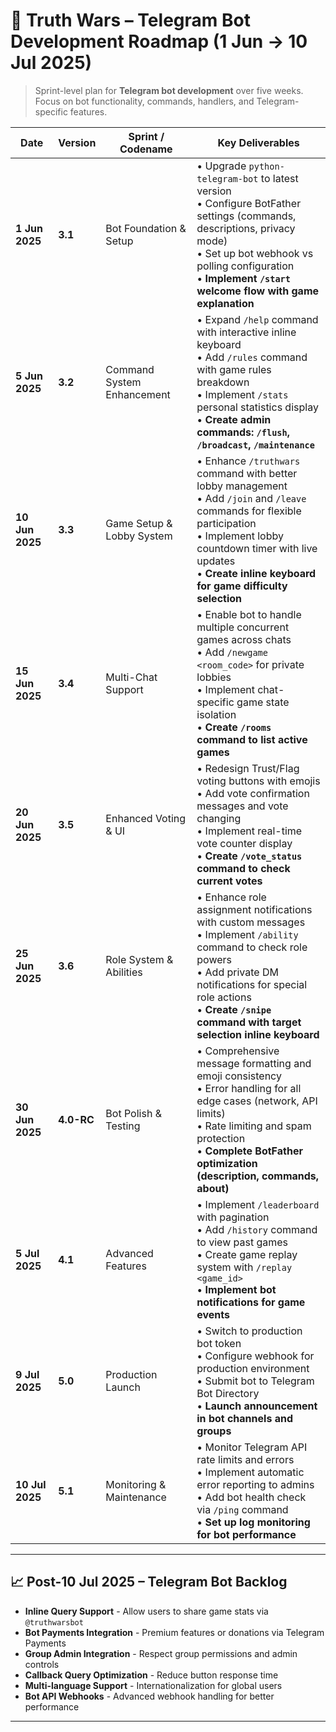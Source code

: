 # 📅 Truth Wars – Telegram Bot Development Roadmap (1 Jun → 10 Jul 2025)

> Sprint-level plan for **Telegram bot development** over five weeks. Focus on bot functionality, commands, handlers, and Telegram-specific features.

| Date | Version | Sprint / Codename | Key Deliverables |
|------|---------|------------------|------------------|
| **1 Jun 2025** | **3.1** | Bot Foundation & Setup | • Upgrade `python-telegram-bot` to latest version <br/>• Configure BotFather settings (commands, descriptions, privacy mode) <br/>• Set up bot webhook vs polling configuration <br/>• **Implement `/start` welcome flow with game explanation** |
| **5 Jun 2025** | **3.2** | Command System Enhancement | • Expand `/help` command with interactive inline keyboard <br/>• Add `/rules` command with game rules breakdown <br/>• Implement `/stats` personal statistics display <br/>• **Create admin commands: `/flush`, `/broadcast`, `/maintenance`** |
| **10 Jun 2025** | **3.3** | Game Setup & Lobby System | • Enhance `/truthwars` command with better lobby management <br/>• Add `/join` and `/leave` commands for flexible participation <br/>• Implement lobby countdown timer with live updates <br/>• **Create inline keyboard for game difficulty selection** |
| **15 Jun 2025** | **3.4** | Multi-Chat Support | • Enable bot to handle multiple concurrent games across chats <br/>• Add `/newgame <room_code>` for private lobbies <br/>• Implement chat-specific game state isolation <br/>• **Create `/rooms` command to list active games** |
| **20 Jun 2025** | **3.5** | Enhanced Voting & UI | • Redesign Trust/Flag voting buttons with emojis <br/>• Add vote confirmation messages and vote changing <br/>• Implement real-time vote counter display <br/>• **Create `/vote_status` command to check current votes** |
| **25 Jun 2025** | **3.6** | Role System & Abilities | • Enhance role assignment notifications with custom messages <br/>• Implement `/ability` command to check role powers <br/>• Add private DM notifications for special role actions <br/>• **Create `/snipe` command with target selection inline keyboard** |
| **30 Jun 2025** | **4.0-RC** | Bot Polish & Testing | • Comprehensive message formatting and emoji consistency <br/>• Error handling for all edge cases (network, API limits) <br/>• Rate limiting and spam protection <br/>• **Complete BotFather optimization (description, commands, about)** |
| **5 Jul 2025** | **4.1** | Advanced Features | • Implement `/leaderboard` with pagination <br/>• Add `/history` command to view past games <br/>• Create game replay system with `/replay <game_id>` <br/>• **Implement bot notifications for game events** |
| **9 Jul 2025** | **5.0** | Production Launch | • Switch to production bot token <br/>• Configure webhook for production environment <br/>• Submit bot to Telegram Bot Directory <br/>• **Launch announcement in bot channels and groups** |
| **10 Jul 2025** | **5.1** | Monitoring & Maintenance | • Monitor Telegram API rate limits and errors <br/>• Implement automatic error reporting to admins <br/>• Add bot health check via `/ping` command <br/>• **Set up log monitoring for bot performance** |

---

## 📈 Post-10 Jul 2025 – Telegram Bot Backlog
* **Inline Query Support** - Allow users to share game stats via `@truthwarsbot`
* **Bot Payments Integration** - Premium features or donations via Telegram Payments
* **Group Admin Integration** - Respect group permissions and admin controls
* **Callback Query Optimization** - Reduce button response time
* **Multi-language Support** - Internationalization for global users
* **Bot API Webhooks** - Advanced webhook handling for better performance

---